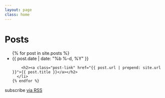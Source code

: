 ```yaml
---
layout: page
class: home
---
```


<div class="home">
  <h1 class="page-heading">Posts</h1>

  <ul class="post-list">
    {% for post in site.posts %}
      <li>
        <span class="post-meta">{{ post.date | date: "%b %-d, %Y" }}</span>

        <h2><a class="post-link" href="{{ post.url | prepend: site.url }}">{{ post.title }}</a></h2>
      </li>
    {% endfor %}
  </ul>

  <p class="rss-subscribe">subscribe <a href="{{ "/feed.xml" }}">via RSS</a></p>
</div>